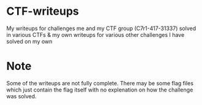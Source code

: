# CTF-writeups
My writeups for challenges me and my CTF group (C7r1-417-31337) solved in various CTFs &amp; my own writeups for various other challenges I have solved on my own

# Note
Some of the writeups are not fully complete. There may be some flag files which just contain the flag itself with no explenation on how the challenge was solved.
